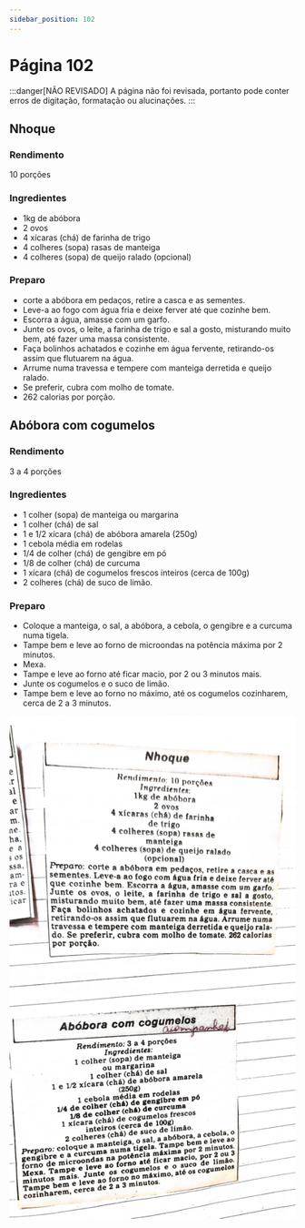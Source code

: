 ```yaml
---
sidebar_position: 102
---
```

# Página 102
:::danger[NÃO REVISADO]
A página não foi revisada, portanto pode conter erros de digitação, formatação ou alucinações.
:::
## Nhoque

### Rendimento
10 porções

### Ingredientes
- 1kg de abóbora
- 2 ovos
- 4 xícaras (chá) de farinha de trigo
- 4 colheres (sopa) rasas de manteiga
- 4 colheres (sopa) de queijo ralado (opcional)

### Preparo
- corte a abóbora em pedaços, retire a casca e as sementes.
- Leve-a ao fogo com água fria e deixe ferver até que cozinhe bem.
- Escorra a água, amasse com um garfo.
- Junte os ovos, o leite, a farinha de trigo e sal a gosto, misturando muito bem, até fazer uma massa consistente.
- Faça bolinhos achatados e cozinhe em água fervente, retirando-os assim que flutuarem na água.
- Arrume numa travessa e tempere com manteiga derretida e queijo ralado.
- Se preferir, cubra com molho de tomate.
- 262 calorias por porção.

## Abóbora com cogumelos

### Rendimento
3 a 4 porções

### Ingredientes
- 1 colher (sopa) de manteiga ou margarina
- 1 colher (chá) de sal
- 1 e 1/2 xícara (chá) de abóbora amarela (250g)
- 1 cebola média em rodelas
- 1/4 de colher (chá) de gengibre em pó
- 1/8 de colher (chá) de curcuma
- 1 xícara (chá) de cogumelos frescos inteiros (cerca de 100g)
- 2 colheres (chá) de suco de limão.

### Preparo
- Coloque a manteiga, o sal, a abóbora, a cebola, o gengibre e a curcuma numa tigela.
- Tampe bem e leve ao forno de microondas na potência máxima por 2 minutos.
- Mexa.
- Tampe e leve ao forno até ficar macio, por 2 ou 3 minutos mais.
- Junte os cogumelos e o suco de limão.
- Tampe bem e leve ao forno no máximo, até os cogumelos cozinharem, cerca de 2 a 3 minutos.

![imagem base](./images/page_102.png)